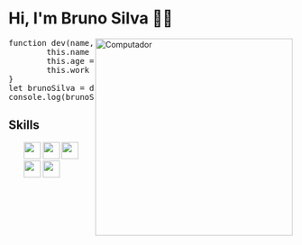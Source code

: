 # Hi, I'm Bruno Silva 👋😃

<img src="https://user-images.githubusercontent.com/102771408/171034419-2bb83d93-19c4-4e21-994c-b1c49a5add75.png" width="350px" align="right" alt="Computador">

<pre>
function dev(name, age, work) {
        this.name = name;
        this.age = age;
        this.work = work;
}
let brunoSilva = dev('Bruno Silva', 21, 'Front-End Developer');
console.log(brunoSilva);
</pre>

## Skills
<div style="display:flex; justify-content: center">
        <div>
                <img height="30" src="https://img.shields.io/badge/HTML5-E34F26?style=for-the-badge&logo=html5&logoColor=white">
                <img height="30" src="https://img.shields.io/badge/CSS3-1572B6?style=for-the-badge&logo=css3&logoColor=white">
                <img height="30" src="https://img.shields.io/badge/Sass-CC6699?style=for-the-badge&logo=sass&logoColor=white">
        <div/>
        <div>
                <img height="30" src="https://img.shields.io/badge/JavaScript-F7DF1E?style=for-the-badge&logo=javascript&logoColor=black">
                <img height="30" src="https://img.shields.io/badge/React-20232A?style=for-the-badge&logo=react&logoColor=61DAFB">
        <div/>
<div/>
